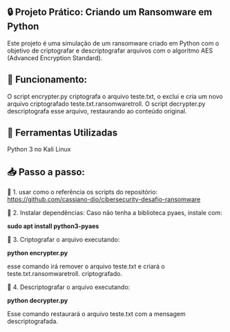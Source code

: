 ## 🔒 Projeto Prático: Criando um Ransomware em Python
Este projeto é uma simulação de um ransomware criado em Python com o objetivo de criptografar e descriptografar arquivos com o algoritmo AES (Advanced Encryption Standard).


## 📌 Funcionamento:
O script encrypter.py criptografa o arquivo teste.txt, o exclui e cria um novo arquivo criptografado teste.txt.ransomwaretroll.
O script decrypter.py descriptografa esse arquivo, restaurando ao conteúdo original.

## 🚀 Ferramentas Utilizadas
Python 3 no Kali Linux

## 📥 Passo a passo:
🔹 1. usar como o referência os scripts do repositório:
 https://github.com/cassiano-dio/cibersecurity-desafio-ransomware
 

🔹 2. Instalar dependências:
Caso não tenha a biblioteca pyaes, instale com:

**sudo apt install python3-pyaes**

🔹 3. Criptografar o arquivo executando:

**python encrypter.py**

esse comando irá remover o arquivo teste.txt e criará o teste.txt.ransomwaretroll. criptografado.

🔹 4. Descriptografar o arquivo executando:

**python decrypter.py**

Esse comando restaurará o arquivo teste.txt com a mensagem descriptografada.
